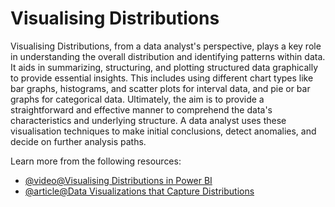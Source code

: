 # Visualising Distributions 

Visualising Distributions, from a data analyst's perspective, plays a key role in understanding the overall distribution and identifying patterns within data. It aids in summarizing, structuring, and plotting structured data graphically to provide essential insights. This includes using different chart types like bar graphs, histograms, and scatter plots for interval data, and pie or bar graphs for categorical data. Ultimately, the aim is to provide a straightforward and effective manner to comprehend the data's characteristics and underlying structure. A data analyst uses these visualisation techniques to make initial conclusions, detect anomalies, and decide on further analysis paths.

Learn more from the following resources:

- [@video@Visualising Distributions in Power BI](https://www.youtube.com/watch?v=rOemr3sz2vw)
- [@article@Data Visualizations that Capture Distributions](https://www.datacamp.com/blog/data-demystified-data-visualizations-that-capture-distributions)